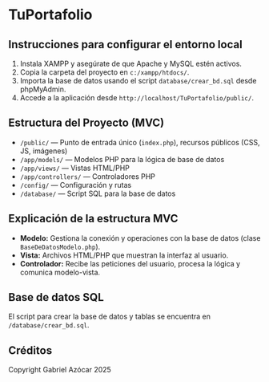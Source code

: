 # TuPortafolio

## Instrucciones para configurar el entorno local

1. Instala XAMPP y asegúrate de que Apache y MySQL estén activos.
2. Copia la carpeta del proyecto en `c:/xampp/htdocs/`.
3. Importa la base de datos usando el script `database/crear_bd.sql` desde phpMyAdmin.
4. Accede a la aplicación desde `http://localhost/TuPortafolio/public/`.

## Estructura del Proyecto (MVC)

- `/public/` — Punto de entrada único (`index.php`), recursos públicos (CSS, JS, imágenes)
- `/app/models/` — Modelos PHP para la lógica de base de datos
- `/app/views/` — Vistas HTML/PHP
- `/app/controllers/` — Controladores PHP
- `/config/` — Configuración y rutas
- `/database/` — Script SQL para la base de datos

## Explicación de la estructura MVC

- **Modelo:** Gestiona la conexión y operaciones con la base de datos (clase `BaseDeDatosModelo.php`).
- **Vista:** Archivos HTML/PHP que muestran la interfaz al usuario.
- **Controlador:** Recibe las peticiones del usuario, procesa la lógica y comunica modelo-vista.

## Base de datos SQL

El script para crear la base de datos y tablas se encuentra en `/database/crear_bd.sql`.

## Créditos

Copyright Gabriel Azócar 2025
